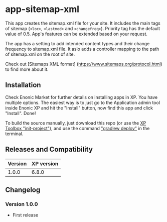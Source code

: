 # app-sitemap-xml

This app creates the sitemap.xml file for your site. It includes the main tags of sitemap (`<loc>`, `<lastmod>` and `<changefreq>`). Priority tag has the default value of 0.5. App's features can be extended based on your request. 

The app has a setting to add intended content types and their change frequency to sitemap.xml file. It aslo adds a controller mapping to the path of sitemap.xml on the root of site.

Check out [Sitemaps XML format] (https://www.sitemaps.org/protocol.html) to find more about it.

## Installation

Check Enonic Market for further details on installing apps in XP. You have multiple options. The easiest way is to just go to the Application admin tool inside Enonic XP and hit the "Install" button, now find this app and click "Install". Done!

To build the source manually, just download this repo (or use the [XP Toolbox "init-project"](http://xp.readthedocs.io/en/6.5/developer/projects/init.html)), and use the command ["gradlew deploy"](http://xp.readthedocs.io/en/6.5/developer/projects/build.html) in the terminal.

## Releases and Compatibility
| Version | XP version |
| ------------- | ------------- |
| 1.0.0 | 6.8.0 |

## Changelog

### Version 1.0.0

* First release
